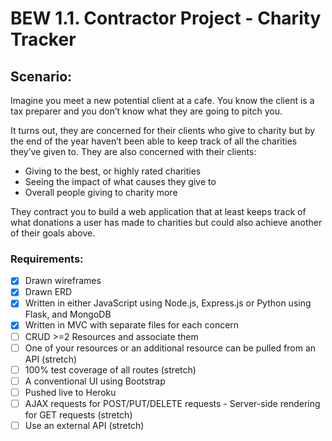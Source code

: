 # BEW 1.1. Contractor Project - Charity Tracker

## Scenario:

Imagine you meet a new potential client at a cafe. You know the client is a tax preparer and you don’t know what they are going to pitch you. 

It turns out, they are concerned for their clients who give to charity but by the end of the year haven’t been able to keep track of all the charities they’ve given to. They are also concerned with their clients:
- Giving to the best, or highly rated charities
- Seeing the impact of what causes they give to
- Overall people giving to charity more

They contract you to build a web application that at least keeps track of what donations a user has made to charities but could also achieve another of their goals above.

### Requirements:

- [x] Drawn wireframes
- [x] Drawn ERD
- [x] Written in either JavaScript using Node.js, Express.js or Python using Flask, and MongoDB
- [x] Written in MVC with separate files for each concern
- [ ] CRUD >=2 Resources and associate them
- [ ] One of your resources or an additional resource can be pulled from an API (stretch)
- [ ] 100% test coverage of all routes (stretch)
- [ ] A conventional UI using Bootstrap
- [ ] Pushed live to Heroku
- [ ] AJAX requests for POST/PUT/DELETE requests - Server-side rendering for GET requests (stretch)
- [ ] Use an external API (stretch)
